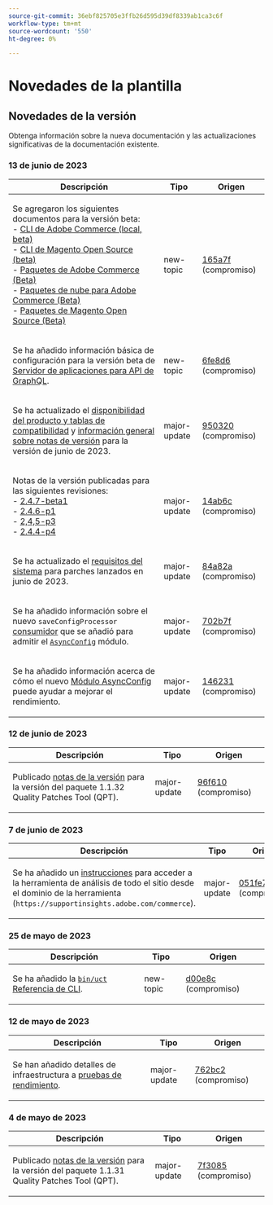 ```yaml
---
source-git-commit: 36ebf825705e3ffb26d595d39df8339ab1ca3c6f
workflow-type: tm+mt
source-wordcount: '550'
ht-degree: 0%

---
```

# Novedades de la plantilla

## Novedades de la versión

Obtenga información sobre la nueva documentación y las actualizaciones significativas de la documentación existente.

### 13 de junio de 2023

<table style="table-layout:auto;">
  <thead>
    <tr>
      <th>Descripción</th>
      <th>Tipo</th>
      <th>Origen</th>
    </tr>
  </thead>
  <tbody>
    <tr>
      <td><p>Se agregaron los siguientes documentos para la versión beta:<br />- <a href="https://experienceleague.adobe.com/docs/commerce-operations/reference/commerce-on-premises-beta.html">CLI de Adobe Commerce (local, beta)</a><br />- <a href="https://experienceleague.adobe.com/docs/commerce-operations/reference/magento-open-source-beta.html">CLI de Magento Open Source (beta)</a><br />- <a href="https://experienceleague.adobe.com/docs/commerce-operations/release/packages/adobe-commerce-beta.html">Paquetes de Adobe Commerce (Beta)</a><br />- <a href="https://experienceleague.adobe.com/docs/commerce-operations/release/packages/cloud-beta.html">Paquetes de nube para Adobe Commerce (Beta)</a><br />- <a href="https://experienceleague.adobe.com/docs/commerce-operations/release/packages/magento-open-source-beta.html">Paquetes de Magento Open Source (Beta)</a></p>
</td>
      <td>new-topic</td>
      <td><a href="https://github.com/AdobeDocs/commerce-operations.en/commit/165a7f99fa173b17e436c07dc1fbcf9323478762">165a7f</a> (compromiso)</td>
    </tr>
    <tr>
      <td><p>Se ha añadido información básica de configuración para la versión beta de <a href="https://experienceleague.adobe.com/docs/commerce-operations/performance-best-practices/performance-best-practices/application-server.html">Servidor de aplicaciones para API de GraphQL</a>.</p>
</td>
      <td>new-topic</td>
      <td><a href="https://github.com/AdobeDocs/commerce-operations.en/commit/6fe8d69933b7b2260a33b55bb2b12609addd3c90">6fe8d6</a> (compromiso)</td>
    </tr>
    <tr>
      <td><p>Se ha actualizado el <a href="https://experienceleague.adobe.com/docs/commerce-operations/release/product-availability.html">disponibilidad del producto y tablas de compatibilidad</a> y <a href="https://experienceleague.adobe.com/docs/commerce-operations/release/notes/overview.html">información general sobre notas de versión</a> para la versión de junio de 2023.</p>
</td>
      <td>major-update</td>
      <td><a href="https://github.com/AdobeDocs/commerce-operations.en/commit/95032071bca59ad1466aed16033a871d820c40b3">950320</a> (compromiso)</td>
    </tr>
    <tr>
      <td><p>Notas de la versión publicadas para las siguientes revisiones:<br />- <a href="https://experienceleague.adobe.com/docs/commerce-operations/release/notes/adobe-commerce/2-4-7.html">2.4.7-beta1</a><br />- <a href="https://experienceleague.adobe.com/docs/commerce-operations/release/notes/security-patches/2-4-6-p1.html">2.4.6-p1</a><br />- <a href="https://experienceleague.adobe.com/docs/commerce-operations/release/notes/security-patches/2-4-5-p3.html">2,4,5-p3</a><br />- <a href="https://experienceleague.adobe.com/docs/commerce-operations/release/notes/security-patches/2-4-4-p4.html">2.4.4-p4</a></p>
</td>
      <td>major-update</td>
      <td><a href="https://github.com/AdobeDocs/commerce-operations.en/commit/14ab6c2495ffb2ddd6321cd0fbb317df6fd866b3">14ab6c</a> (compromiso)</td>
    </tr>
    <tr>
      <td><p>Se ha actualizado el <a href="https://experienceleague.adobe.com/docs/commerce-operations/installation-guide/system-requirements.html">requisitos del sistema</a> para parches lanzados en junio de 2023.</p>
</td>
      <td>major-update</td>
      <td><a href="https://github.com/AdobeDocs/commerce-operations.en/commit/84a82a6806e43a928be7e6743457d8fc9288338e">84a82a</a> (compromiso)</td>
    </tr>
    <tr>
      <td><p>Se ha añadido información sobre el nuevo <code class="language-plaintext highlighter-rouge">saveConfigProcessor</code> <a href="https://experienceleague.adobe.com/docs/commerce-operations/configuration-guide/message-queues/consumers.html">consumidor</a> que se añadió para admitir el <a href="https://experienceleague.adobe.com/docs/commerce-operations/performance-best-practices/configuration.html#asynchronous-configuration-save"><code class="language-plaintext highlighter-rouge">AsyncConfig</code></a> módulo.</p>
</td>
      <td>major-update</td>
      <td><a href="https://github.com/AdobeDocs/commerce-operations.en/commit/702b7f73d1bd315528c332418ed3a5f2666c3efc">702b7f</a> (compromiso)</td>
    </tr>
    <tr>
      <td><p>Se ha añadido información acerca de cómo el nuevo <a href="https://experienceleague.adobe.com/docs/commerce-operations/performance-best-practices/configuration.html#asynchronous-configuration-save">Módulo AsyncConfig</a> puede ayudar a mejorar el rendimiento.</p>
</td>
      <td>major-update</td>
      <td><a href="https://github.com/AdobeDocs/commerce-operations.en/commit/146231fb1b559e6043b8610da02c2015b2f77d6c">146231</a> (compromiso)</td>
    </tr>
  </tbody>
</table>

### 12 de junio de 2023

<table style="table-layout:auto;">
  <thead>
    <tr>
      <th>Descripción</th>
      <th>Tipo</th>
      <th>Origen</th>
    </tr>
  </thead>
  <tbody>
    <tr>
      <td><p>Publicado <a href="https://experienceleague.adobe.com/docs/commerce-operations/tools/quality-patches-tool/release-notes.html">notas de la versión</a> para la versión del paquete 1.1.32 Quality Patches Tool (QPT).</p>
</td>
      <td>major-update</td>
      <td><a href="https://github.com/AdobeDocs/commerce-operations.en/commit/96f6107732880601f3788ae73bebef3039aa85c3">96f610</a> (compromiso)</td>
    </tr>
  </tbody>
</table>

### 7 de junio de 2023

<table style="table-layout:auto;">
  <thead>
    <tr>
      <th>Descripción</th>
      <th>Tipo</th>
      <th>Origen</th>
    </tr>
  </thead>
  <tbody>
    <tr>
      <td><p>Se ha añadido un <a href="https://experienceleague.adobe.com/docs/commerce-operations/tools/site-wide-analysis-tool/access.html">instrucciones</a> para acceder a la herramienta de análisis de todo el sitio desde el dominio de la herramienta (<code class="language-plaintext highlighter-rouge">https://supportinsights.adobe.com/commerce</code>).</p>
</td>
      <td>major-update</td>
      <td><a href="https://github.com/AdobeDocs/commerce-operations.en/commit/051fe7707cef593027bcff93ae39adfc5cf1af3c">051fe7</a> (compromiso)</td>
    </tr>
  </tbody>
</table><!-- date_group -->

### 25 de mayo de 2023

<table style="table-layout:auto;">
  <thead>
    <tr>
      <th>Descripción</th>
      <th>Tipo</th>
      <th>Origen</th>
    </tr>
  </thead>
  <tbody>
    <tr>
      <td><p>Se ha añadido la <a href="https://experienceleague.adobe.com/docs/commerce-operations/reference/uct.html"><code class="language-plaintext highlighter-rouge">bin/uct</code> Referencia de CLI</a>.</p>
</td>
      <td>new-topic</td>
      <td><a href="https://github.com/AdobeDocs/commerce-operations.en/commit/d00e8cb4ebce9cbda0218ef75f44d2ff0ec45bad">d00e8c</a> (compromiso)</td>
    </tr>
  </tbody>
</table>

### 12 de mayo de 2023

<table style="table-layout:auto;">
  <thead>
    <tr>
      <th>Descripción</th>
      <th>Tipo</th>
      <th>Origen</th>
    </tr>
  </thead>
  <tbody>
    <tr>
      <td><p>Se han añadido detalles de infraestructura a <a href="https://experienceleague.adobe.com/docs/commerce-operations/implementation-playbook/infrastructure/performance/benchmarks.html">pruebas de rendimiento</a>.</p>
</td>
      <td>major-update</td>
      <td><a href="https://github.com/AdobeDocs/commerce-operations.en/commit/762bc2b9bdd19d92707525044a4178b6e89e4a3d">762bc2</a> (compromiso)</td>
    </tr>
  </tbody>
</table>

### 4 de mayo de 2023

<table style="table-layout:auto;">
  <thead>
    <tr>
      <th>Descripción</th>
      <th>Tipo</th>
      <th>Origen</th>
    </tr>
  </thead>
  <tbody>
    <tr>
      <td><p>Publicado <a href="https://experienceleague.adobe.com/docs/commerce-operations/tools/quality-patches-tool/release-notes.html">notas de la versión</a> para la versión del paquete 1.1.31 Quality Patches Tool (QPT).</p>
</td>
      <td>major-update</td>
      <td><a href="https://github.com/AdobeDocs/commerce-operations.en/commit/7f30857b612d027dfce26fac1f947006f28ecfa6">7f3085</a> (compromiso)</td>
    </tr>
  </tbody>
</table><!-- date_group --><!-- month_group --><!-- year_group -->
